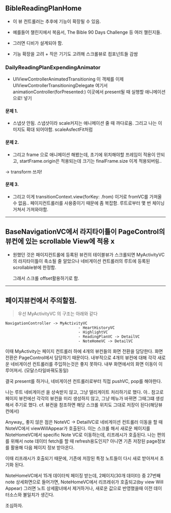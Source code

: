 
## BibleReadingPlanHome

- 이 뷰 컨트롤러는 추후에 기능이 확장될 수 있음.

- 예를들어 챌린지에서 복음서, The Bible 90 Days Challenge 등 여러 챌린지들.
- 그러면 디비가 설계되야 함.

- 기능 확장을 고려 + 작은 기기도 고려해 스크롤뷰로 컴포넌트들 감쌈 


### DailyReadingPlanExpendingAnimator

- UIViewControllerAnimatedTransitioning 이 객체를 이제 UIViewControllerTransitioningDelegate 여기서 animationController(forPresented:) 이곳에서 present될 때 실행할 애니메이션으로! 넣기


#### 문제 1.
 - 스냅샷 안됨. 스냅샷이라 scale커지는 애니메이션 줄 때 까다로움. 그리고 나는 이미지도 확대 되어야함.
    scaleAsfectFit처럼
#### 문제 2.
- 그리고 frame 으로 애니메이션 해봤는데, 초기에 위치해야할 프레임이 적용이 안되고, startFrame.origin은 적용되는데 크기는 finalFrame.size 이게 적용되버림..

-> transform 쓰자!

#### 문제 3.
- 그리고 이게 transitionContext.view(forKey: .from) 이거로 fromVC를 가져올 수 없음..
     페이지컨트롤러를 사용중이기 때문에 좀 복잡함. 루트로부터 몇 번 체이닝 거쳐서 가져와야함.

---

## BaseNavigationVC에서 라지타이틀이 PageControl의 뷰컨에 있는 scrollable View에 적용 x
- 원했던 것은 패이지컨트롤에 등록된 뷰컨의 테이블뷰가 스크롤되면 MyActivityVC의 라지타이틀이 축소될 줄 알았으나
    네비게이션 컨트롤러의 루트에 등록된 scrollable뷰에 한정함.
  
  그래서 스크롤 offset활용하기로 함.

---

## 페이지뷰컨에서 주의할점.

> 우선 MyActivityVC 의 구조는 아래와 같다
```
NavigationController -> MyActivityVC 
                                - HeartHistoryVC
                                - HighlightVC
                                - ReadingPlanVC -> DetailVC
                                - NoteHomeVC -> DetailVC
```

이때 MyActivity는 페이지 컨트롤러 하에 4개의 뷰컨들의 화면 전환을 담당한다. 화면전환은 PageControl에서 담당하기 때문이다.
내부적으로 4개의 뷰컨에 대해 각각 새로운 네비게이션 컨트롤러를 주입하는것은 좋지 못하다. 내부 화면에서의 화면 이동이 이루어져서. (모달스타일바꿔도동일)

결국 present를 하거나, 네비게이션 컨트롤러로부터 직접 pushVC, pop를 해야한다.

나는 루트 네비게이션 을 상속받지 않고, 그냥 델리게이트 처리하기로 했다.
  아.. 참고로 페이지 뷰컨에선 각각의 뷰컨을 미리 생성하지 않고, 그냥 메뉴가 바뀌면 그때그떄 생성해서 주기로 했다. 
  cf. 뷰컨을 참조하면 해당 스크롤 위치도 그대로 저장이 된다(해당뷰컨에서)
  
  Anyway,, 좋지 않은 점은 NoteVC -> DetailVC로 네비게이션 컨트롤러 이동을 할 때 NoteVC에서 viewWillAppear가 호출된다.
  이는 스크롤 해서 새로운 페이지를 NoteHomeVC에서 specific Note VC로 이동하는데, 리프레시가 호출된다. 
  나는 편의를 위해서 note 데이터 fetch를 할 때 refresh용도인지? 아니면 기존 저장된 page정보를 활용해 다음 페이지 정보 받아온다.
  
  이때 리프래시가 호출되기 때문에, 기존에 저장된 특정 노트들이 다시 새로 받아져서 초기화 된다. 
  
  NoteHomeVC에서 15개 데이터씩 페이징 받는데, 2페이지(30개 데이터) 중 27번째 note 상세화면으로 들어가면, NoteHomeVC에서 리프레쉬가 호출되고(by view Will Appear) 그러면 노트 상세홤녀에서 제거하거나, 새로운 값으로 반영했을때 이전 데이터소스와 불일치가 생긴다.
  
  조심하자.
